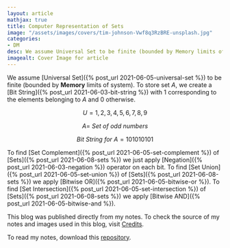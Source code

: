 ```yaml
---
layout: article
mathjax: true
title: Computer Representation of Sets
image: "/assets/images/covers/tim-johnson-Vwf8q3RzBRE-unsplash.jpg"
categories:
- DM
desc: We assume Universal Set to be finite (bounded by Memory limits of system). 
imagealt: Cover Image for article
---
```


We assume [Universal Set]({% post_url 2021-06-05-universal-set %}) to be finite (bounded by <b>Memory</b> limits of system).
To store set $A$, we create a [Bit String]({% post_url 2021-06-03-bit-string %}) with 1 corresponding to the elements belonging to $A$ and 0 otherwise.

























































































































































































































































































































































































































$$U = {1, 2, 3, 4, 5, 6, 7, 8, 9}$$
























































































































































































































































































































































































































$$A =\ Set\ of\ odd\ numbers$$
























































































































































































































































































































































































































$$Bit\ String\ for\ A=101010101$$

























































































































































































































































































































































































































To find [Set Complement]({% post_url 2021-06-05-set-complement %}) of [Sets]({% post_url 2021-06-08-sets %}) we just apply [Negation]({% post_url 2021-06-03-negation %}) operator on each bit.
To find [Set Union]({% post_url 2021-06-05-set-union %}) of [Sets]({% post_url 2021-06-08-sets %}) we apply [Bitwise OR]({% post_url 2021-06-05-bitwise-or %}).
To find [Set Intersection]({% post_url 2021-06-05-set-intersection %}) of [Sets]({% post_url 2021-06-08-sets %}) we apply [Bitwise AND]({% post_url 2021-06-05-bitwise-and %}).

This blog was published directly from my notes.
To check the source of my notes and images used in this blog, visit <a href="/credits.html" target="_blank">Credits</a>.

To read my notes, download this <a href="https://github.com/bovem/CS" target="blank">repository</a>.